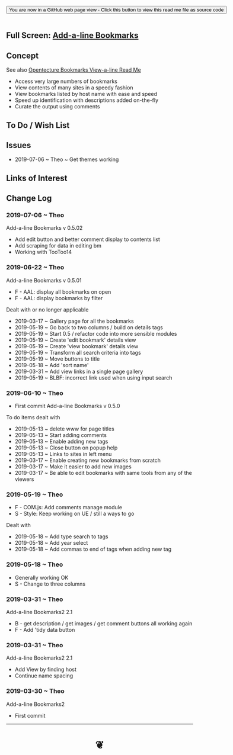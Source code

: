 
<span style=display:none; >[You are now in a GitHub source code view - click this link to view Read Me file as a web page]( https://pushme-pullyou.github.io/add-a-bookmarks/README.md "View file as a web page." ) </span>

<div><input type=button class = 'btn btn-secondary btn-sm' onclick="window.location.href='https://github.com/opentecture/mindmapping/blob/master/sandbox/opentecture-bookmarks/add-a-line-bookmarks2/README.md'";
value='You are now in a GitHub web page view - Click this button to view this read me file as source code' ></div>

<br>

<!--
# [Add-a-line Bookmarks2 Read Me]( https://pushme-pullyou.github.io/add-a-bookmarks/README.md )

<iframe src=https://opentecture.github.io/mindmapping/sandbox/opentecture-bookmarks/add-a-line-bookmarks2/sandboxopentecture-bookmarks//add-a-line-bookmarks2.html width=100% height=500px >Iframes are not viewable in GitHub source code views</iframe>
_sandbox/opentecture-bookmarks/add-a-line-bookmarks2.html_
-->

## Full Screen: [Add-a-line Bookmarks]( https://pushme-pullyou.github.io/add-a-bookmarks/ )


## Concept

See also [Opentecture Bookmarks View-a-line Read Me]( https://opentecture.github.io/mindmapping/#sandbox/opentecture-bookmarks/view-a-line-bookmarks/README.md )

* Access very large numbers of bookmarks
* View contents of many sites in a speedy fashion
* View bookmarks listed by host name with ease and speed
* Speed up identification with descriptions added on-the-fly
* Curate the output using comments


## To Do / Wish List




## Issues

* 2019-07-06 ~ Theo ~ Get themes working

## Links of Interest

## Change Log

### 2019-07-06 ~ Theo

Add-a-line Bookmarks v 0.5.02

* Add edit button and better comment display to contents list
* Add scraping for data in editing bm
* Working with TooToo14

### 2019-06-22 ~ Theo

Add-a-line Bookmarks v 0.5.01

* F - AAL: display all bookmarks on open
* F - AAL: display bookmarks by filter



Dealt with or no longer applicable

* 2019-03-17 ~ Gallery page for all the bookmarks
* 2019-05-19 ~ Go back to two columns / build on details tags
* 2019-05-19 ~ Start 0.5 / refactor code into more sensible modules
* 2019-05-19 ~ Create 'edit bookmark' details view
* 2019-05-19 ~ Create 'view bookmark' details view
* 2019-05-19 ~ Transform all search criteria into tags
* 2019-05-19 ~ Move buttons to title
* 2019-05-18 ~ Add 'sort name'
* 2019-03-31 ~ Add view links in a single page gallery
* 2019-05-19 ~ BLBF: incorrect link used when using input search


### 2019-06-10 ~ Theo

* First commit Add-a-line Bookmarks v 0.5.0

To do items dealt with

* 2019-05-13 ~ delete www for page titles
* 2019-05-13 ~ Start adding comments
* 2019-05-13 ~ Enable adding new tags
* 2019-05-13 ~ Close button on popup help
* 2019-05-13 ~ Links to sites in left menu
* 2019-03-17 ~ Enable creating new bookmarks from scratch
* 2019-03-17 ~ Make it easier to add new images
* 2019-03-17 ~ Be able to edit bookmarks with same tools from any of the viewers


### 2019-05-19 ~ Theo

* F - COM.js: Add comments manage module
* S - Style: Keep working on UE / still a ways to go

Dealt with

* 2019-05-18 ~ Add type search to tags
* 2019-05-18 ~ Add year select
* 2019-05-18 ~ Add commas to end of tags when adding new tag


### 2019-05-18 ~ Theo

* Generally working OK
* S - Change to three columns


### 2019-03-31 ~ Theo

Add-a-line Bookmarks2 2.1

* B - get description / get images / get comment  buttons all working again
* F - Add 'tidy data button


### 2019-03-31 ~ Theo

Add-a-line Bookmarks2 2.1

* Add View by finding host
* Continue name spacing

### 2019-03-30 ~ Theo

Add-a-line Bookmarks2

* First commit


***

# <center title="hello!" ><a href=javascript:window.scrollTo(0,0); style=text-decoration:none; > ❦ </a></center>
